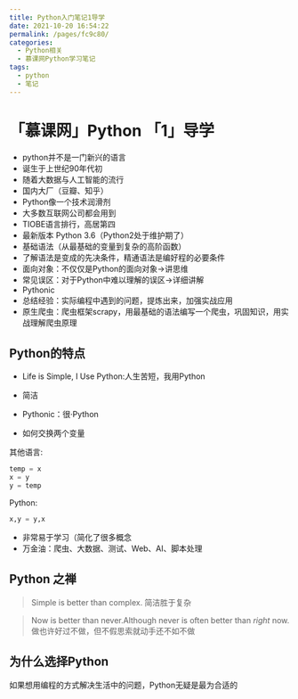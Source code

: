 ```yaml
---
title: Python入门笔记1导学
date: 2021-10-20 16:54:22
permalink: /pages/fc9c80/
categories:
  - Python相关
  - 慕课网Python学习笔记
tags:
  - python
  - 笔记
---
```


# 「慕课网」Python 「1」导学
* python并不是一门新兴的语言
* 诞生于上世纪90年代初
* 随着大数据与人工智能的流行
* 国内大厂（豆瓣、知乎）
* Python像一个技术润滑剂
* 大多数互联网公司都会用到
* TIOBE语言排行，高居第四
* 最新版本 Python 3.6（Python2处于维护期了）
* 基础语法（从最基础的变量到复杂的高阶函数）
* 了解语法是变成的先决条件，精通语法是编好程的必要条件
* 面向对象：不仅仅是Python的面向对象->讲思维
* 常见误区：对于Python中难以理解的误区->详细讲解
* Pythonic
* 总结经验：实际编程中遇到的问题，提炼出来，加强实战应用
* 原生爬虫：爬虫框架scrapy，用最基础的语法编写一个爬虫，巩固知识，用实战理解爬虫原理

## Python的特点
* Life is Simple, I Use Python:人生苦短，我用Python
* 简洁
* Pythonic：很·Python

* 如何交换两个变量

其他语言:
```c
temp = x
x = y
y = temp
```
Python:
```python
x,y = y,x
```

* 非常易于学习（简化了很多概念
* 万金油：爬虫、大数据、测试、Web、AI、脚本处理

## Python 之禅
> Simple is better than complex.
> 简洁胜于复杂

> Now is better than never.Although never is often better than *right* now.
> 做也许好过不做，但不假思索就动手还不如不做

## 为什么选择Python
如果想用编程的方式解决生活中的问题，Python无疑是最为合适的
